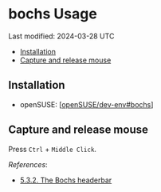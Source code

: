 # bochs Usage

Last modified: 2024-03-28 UTC

- [Installation](#installation)
- [Capture and release mouse](#capture-and-release-mouse)

## Installation

- openSUSE: [[openSUSE/dev-env#bochs]]

## Capture and release mouse

Press `Ctrl` + `Middle Click`.

*References*:

- [5.3.2. The Bochs headerbar](https://bochs.sourceforge.io/doc/docbook/user/textconfig.html#HEADERBAR)

[//begin]: # "Autogenerated link references for markdown compatibility"
[openSUSE/dev-env#bochs]: openSUSE/dev-env.md "openSUSE Development Environment"
[//end]: # "Autogenerated link references"
